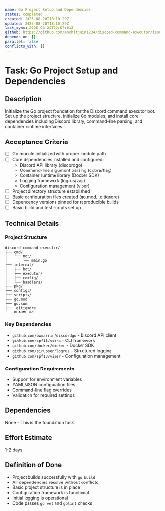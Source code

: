 ```yaml
---
name: Go Project Setup and Dependencies
status: completed
created: 2025-08-20T18:10:29Z
updated: 2025-08-20T18:10:29Z
last_sync: 2025-08-20T19:57:01Z
github: https://github.com/anchitjain1234/discord-command-executor/issues/3 
depends_on: []
parallel: false
conflicts_with: []
---
```


# Task: Go Project Setup and Dependencies

## Description

Initialize the Go project foundation for the Discord command executor bot. Set up the project structure, initialize Go modules, and install core dependencies including Discord library, command-line parsing, and container runtime interfaces.

## Acceptance Criteria

- [ ] Go module initialized with proper module path
- [ ] Core dependencies installed and configured:
  - Discord API library (discordgo)
  - Command-line argument parsing (cobra/flag)
  - Container runtime library (Docker SDK)
  - Logging framework (logrus/zap)
  - Configuration management (viper)
- [ ] Project directory structure established
- [ ] Basic configuration files created (go.mod, .gitignore)
- [ ] Dependency versions pinned for reproducible builds
- [ ] Basic build and test scripts set up

## Technical Details

### Project Structure
```
discord-command-executor/
├── cmd/
│   └── bot/
│       └── main.go
├── internal/
│   ├── bot/
│   ├── executor/
│   ├── config/
│   └── handlers/
├── pkg/
├── configs/
├── scripts/
├── go.mod
├── go.sum
├── .gitignore
└── README.md
```

### Key Dependencies
- `github.com/bwmarrin/discordgo` - Discord API client
- `github.com/spf13/cobra` - CLI framework
- `github.com/docker/docker` - Docker SDK
- `github.com/sirupsen/logrus` - Structured logging
- `github.com/spf13/viper` - Configuration management

### Configuration Requirements
- Support for environment variables
- YAML/JSON configuration files
- Command-line flag overrides
- Validation for required settings

## Dependencies

None - This is the foundation task

## Effort Estimate

1-2 days

## Definition of Done

- Project builds successfully with `go build`
- All dependencies resolve without conflicts
- Basic project structure is in place
- Configuration framework is functional
- Initial logging is operational
- Code passes `go vet` and `golint` checks
